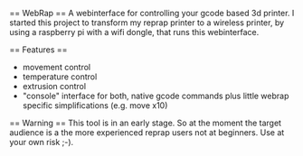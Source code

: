 == WebRap ==
A webinterface for controlling your gcode based 3d printer.
I started this project to transform my reprap printer to a wireless printer, by using a raspberry pi with a wifi dongle, that runs this webinterface.

== Features ==
- movement control
- temperature control
- extrusion control
- "console" interface for both, native gcode commands plus little webrap specific simplifications (e.g. move x10)

== Warning ==
This tool is in an early stage. So at the moment the target audience is a the more experienced reprap users not at beginners.
Use at your own risk ;-).
